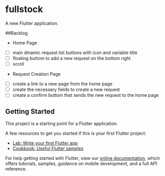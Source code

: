 # fullstock

A new Flutter application.


##Backlog
 * Home Page   
- [ ] main dinamic request list buttons with icon and variable title   
- [ ] floating buttom to add a new request on the bottom right
- [ ] scroll
* Request Creation Page   
- [ ] create a link to a new page from the home page   
- [ ] create the necessary fields to create a new request   
- [ ] create a confirm buttom that sends the new request to the home page   

## Getting Started

This project is a starting point for a Flutter application.

A few resources to get you started if this is your first Flutter project:

- [Lab: Write your first Flutter app](https://flutter.dev/docs/get-started/codelab)
- [Cookbook: Useful Flutter samples](https://flutter.dev/docs/cookbook)

For help getting started with Flutter, view our
[online documentation](https://flutter.dev/docs), which offers tutorials,
samples, guidance on mobile development, and a full API reference.
